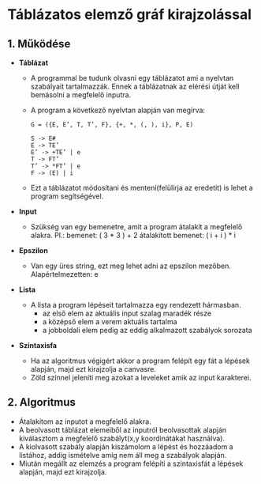 # Táblázatos elemző gráf kirajzolással
## 1. Működése

- **Táblázat**
  - A programmal be tudunk olvasni egy táblázatot ami a nyelvtan szabályait tartalmazzák.
    Ennek a táblázatnak az elérési útját kell bemásolni a megfelelő inputra.

  - A program a következő nyelvtan alapján van megírva:
  
        G = ({E, E’, T, T’, F}, {+, *, (, ), i}, P, E)

        S -> E#
        E -> TE’
        E’ -> +TE’ | e
        T -> FT’
        T’ -> *FT’ | e
        F -> (E) | i

  - Ezt a táblázatot módosítani és menteni(felülírja az eredetit) is lehet a program segítségével.
  
- **Input**
  - Szükség van egy bemenetre, amit a program átalakít a megfelelő alakra.
    Pl.: 
      bemenet:                ( 3 * 3 ) + 2
      átalakított bemenet:    ( i + i ) * i 

- **Epszilon**
  - Van egy üres string, ezt meg lehet adni az epszilon mezőben. 
    Alapértelmezetten: e

- **Lista**
    - A lista a program lépéseit tartalmazza egy rendezett hármasban.
       - az első elem az aktuális input szalag maradék része
       - a középső elem a verem aktuális tartalma
       - a jobboldali elem pedig az eddig alkalmazott szabályok sorozata

- **Szintaxisfa**
   - Ha az algoritmus végigért akkor a program felépít egy fát a lépések alapján, majd ezt kirajzolja a canvasre.
   - Zöld színnel jeleníti meg azokat a leveleket amik az input karakterei.
  
  
## 2. Algoritmus

  - Átalakítom az inputot a megfelelő alakra.
  - A beolvasott táblázat elemeiből az inputról beolvasottak alapján kiválasztom a megfelelő szabályt(x,y koordinátákat használva).
  - A kiolvasott szabály alapján kiszámolom a lépést és hozzáadom a listához, addig ismételve amíg nem áll meg a szabályok alapján.
  - Miután megállt az elemzés a program felépíti a szintaxisfát a lépések alapján, majd ezt kirajzolja.
